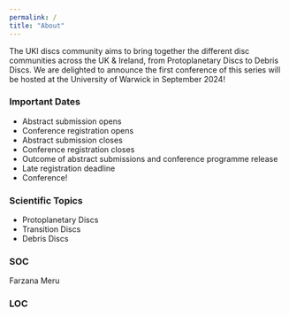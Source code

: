 ```yaml
---
permalink: /
title: "About"
---
```


The UKI discs community aims to bring together the different disc communities across the UK & Ireland, from Protoplanetary Discs to Debris Discs. We are delighted to announce the first conference of this series will be hosted at the University of Warwick in September 2024!

### Important Dates
- Abstract submission opens
- Conference registration opens
- Abstract submission closes
- Conference registration closes
- Outcome of abstract submissions and conference programme release
- Late registration deadline
- Conference!

### Scientific Topics
- Protoplanetary Discs
- Transition Discs
- Debris Discs

### SOC

Farzana Meru

### LOC
